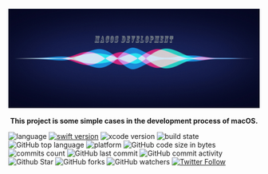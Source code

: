 ![logo](https://github.com/ChinaHackers/macOS_DEV/raw/master/Design/logo.png)

<p align="center"> <b>This project is some simple cases in the development process of macOS.</b></p>

![language](https://img.shields.io/badge/language-swift-orange.svg)
[![swift version](https://img.shields.io/badge/swift-5.1+-blue.svg?style=flat)](https://developer.apple.com/swift/)
![xcode version](https://img.shields.io/badge/xcode-11.3+-red.svg)
![build state](https://img.shields.io/badge/build-passing-brightgreen)
![GitHub top language](https://img.shields.io/github/languages/top/ChinaHackers/macOS_DEV?color=blueviolet)
![platform](https://img.shields.io/badge/platform-ios-lightgrey.svg)
![GitHub code size in bytes](https://img.shields.io/github/languages/code-size/ChinaHackers/macOS_DEV?color=ff69b4&label=codeSize)
![commits count](https://badgen.net/github/commits/ChinaHackers/macOS_DEV)
![GitHub last commit](https://img.shields.io/github/last-commit/ChinaHackers/macOS_DEV)
![GitHub commit activity](https://img.shields.io/github/commit-activity/m/ChinaHackers/macOS_DEV)
![Github Star](https://img.shields.io/github/stars/ChinaHackers/macOS_DEV.svg?style=social&label=Star)
![GitHub forks](https://img.shields.io/github/forks/ChinaHackers/macOS_DEV?style=social)
![GitHub watchers](https://img.shields.io/github/watchers/ChinaHackers/macOS_DEV?style=social)
[![Twitter Follow](https://img.shields.io/twitter/follow/LiuChuan_.svg?style=social)](https://twitter.com/LiuChuan_)